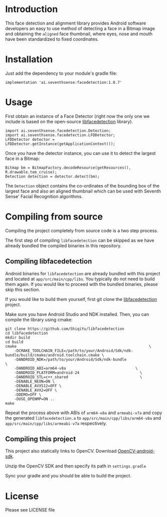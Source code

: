 # Introduction

This face detection and alignment library provides Android software developers an easy to use
method of detecting a face in a Bitmap image and obtaining the `aligned` face thumbnail, where eyes, 
nose and mouth have been standardized to fixed coordinates.

# Installation

Just add the dependency to your module's gradle file:

```
implementation 'ai.seventhsense:facedetection:1.0.7'
```

# Usage

First obtain an instance of a Face Detector (right now the only one we include is based on the
open-source [libfacedetection](https://github.com/ShiqiYu/libfacedetection) library).

```
import ai.seventhsense.facedetection.Detection;
import ai.seventhsense.facedetection.LFDDetector;
LFDDetector detector = LFDDetector.getInstance(getApplicationContext());
```

Once you have the detector instance, you can use it to detect the largest face in a Bitmap:

```
Bitmap bm = BitmapFactory.decodeResource(getResources(), R.drawable.tom_cruise);
Detection detection = detector.detect(bm);
```

The `Detection` object contains the co-ordinates of the bounding box of the largest face and also
an aligned thumbnail which can be used with Seventh Sense' Facial Recognition algorithms.

# Compiling from source

Compiling the project completely from source code is a two step process.

The first step of compiling `libfacedetection` can be skipped as we have already bundled the
compiled binaries in this repository.

## Compiling libfacedetection

Android binaries for `libfacedetection` are already bundled with this project and located at 
`app/src/main/cpp/libs`. You typically do not need to build them again. If you would like to 
proceed with the bundled binaries, please skip this section.

If you would like to build them yourself, first git clone the  [libfacedetection](https://github.com/ShiqiYu/libfacedetection)
project.

Make sure you have Android Studio and NDK installed. Then, you can compile the library using cmake:

```
git clone https://github.com/ShiqiYu/libfacedetection
cd libfacedetection
mkdir build
cd build
cmake                                                           \
    -DCMAKE_TOOLCHAIN_FILE=/path/to/your/Android/Sdk/ndk-bundle/build/cmake/android.toolchain.cmake \
    -DANDROID_NDK=/path/to/your/Android/Sdk/ndk-bundle                               \
    -DANDROID_ABI=arm64-v8a                               \
    -DANDROID_PLATFORM=android-24                           \
    -DANDROID_STL=c++_shared                                \
    -DENABLE_NEON=ON \
    -DENABLE_AVX512=OFF \
    -DENABLE_AVX2=OFF \
    -DDEMO=OFF \
    -DUSE_OPENMP=ON ..
make
```

Repeat the process above with ABIs of `arm64-v8a` and `armeabi-v7a` and copy the generated 
`libfacedetection.a` to `app/src/main/cpp/libs/arm64-v8a` and `app/src/main/cpp/libs/armeabi-v7a`
respectively.

## Compiling this project

This project also statically links to OpenCV. Download [OpenCV-android-sdk](https://sourceforge.net/projects/opencvlibrary/files/4.5.0/opencv-4.5.0-android-sdk.zip/download).

Unzip the OpenCV SDK and then specify its path in `settings.gradle`

Sync your gradle and you should be able to build the project.

# License

Please see LICENSE file

